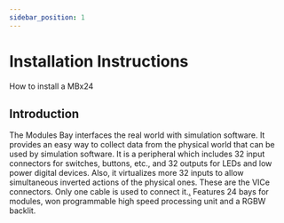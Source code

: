 ```yaml
---
sidebar_position: 1
---
```


# Installation Instructions

How to install a MBx24

## Introduction

The Modules Bay  interfaces the real world with simulation software. It provides an easy way to collect data from the physical world that can be used by simulation software.
It is a peripheral which includes 32 input connectors for switches, buttons, etc., and 32 outputs for LEDs and low power digital devices. Also, it virtualizes more 32 inputs to allow simultaneous inverted actions of the physical ones. These are the VICe connectors.
Only one cable is used to connect it.[.](../../../../static/img/MBx24.png)
Features 24 bays for modules, won programmable high speed processing unit and a RGBW backlit.

